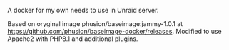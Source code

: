 A docker for my own needs to use in Unraid server.

Based on oryginal image phusion/baseimage:jammy-1.0.1 at https://github.com/phusion/baseimage-docker/releases.
Modified to use Apache2 with PHP8.1 and additional plugins.


